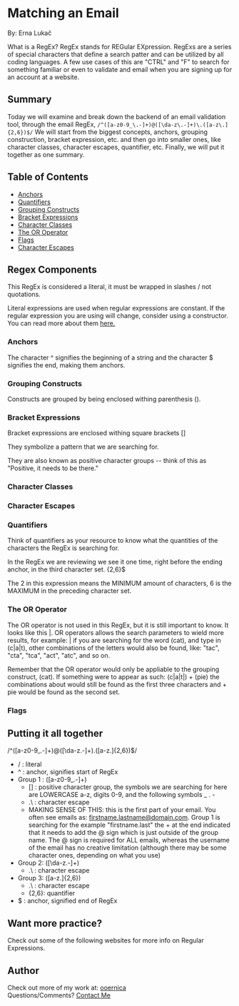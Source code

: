 # Matching an Email

By: Erna Lukač

What is a RegEx? RegEx stands for REGular EXpression. RegExs are a series of special characters that define a search patter and can be utilized by all coding languages. A few use cases of this are "CTRL" and "F" to search for something familiar or even to validate and email when you are signing up for an account at a website. 

## Summary

Today we will examine and break down the backend of an email validation tool, through the email RegEx, `/^([a-z0-9_\.-]+)@([\da-z\.-]+)\.([a-z\.]{2,6})$/`
We will start from the biggest concepts, anchors, grouping construction, bracket expression, etc. and then go into smaller ones, like character classes, character escapes, quantifier, etc. Finally, we will put it together as one summary. 

## Table of Contents

- [Anchors](#anchors)
- [Quantifiers](#quantifiers)
- [Grouping Constructs](#grouping-constructs)
- [Bracket Expressions](#bracket-expressions)
- [Character Classes](#character-classes)
- [The OR Operator](#the-or-operator)
- [Flags](#flags)
- [Character Escapes](#character-escapes)

## Regex Components

This RegEx is considered a literal, it must be wrapped in slashes / not quotations. 

Literal expressions are used when regular expressions are constant. If the regular expression you are using will change, consider using a constructor. You can read more about them [here.](https://developer.mozilla.org/en-US/docs/Web/JavaScript/Reference/Global_Objects/RegExp)

### Anchors

The character ^ signifies the beginning of a string and the character $ signifies the end, making them anchors. 

### Grouping Constructs

Constructs are grouped by being enclosed withing parenthesis ().

### Bracket Expressions

Bracket expressions are enclosed withing square brackets []

They symbolize a pattern that we are searching for.

They are also known as positive character groups -- think of this as "Positive, it needs to be there." 

### Character Classes


### Character Escapes


### Quantifiers

Think of quantifiers as your resource to know what the quantities of the characters the RegEx is searching for. 

In the RegEx we are reviewing we see it one time, right before the ending anchor, in the third character set. {2,6}$

The 2 in this expression means the MINIMUM amount of characters, 6 is the MAXIMUM in the preceding character set. 

### The OR Operator

The OR operator is not used in this RegEx, but it is still important to know. It looks like this |. OR operators allows the search parameters to wield more results, for example: |
if you are searching for the word (cat), and type in (c|a|t), other combinations of the letters would also be found, like: "tac", "cta", "tca", "act", "atc", and so on.

Remember that the OR operator would only be appliable to the grouping construct, (cat). If something were to appear as such: (c|a|t|) + (pie) the combinations about would still be found as the first three characters and + pie would be found as the second set. 

### Flags


## Putting it all together

/^([a-z0-9_\.-]+)@([\da-z\.-]+)\.([a-z\.]{2,6})$/

- / : literal 
- ^ : anchor, signifies start of RegEx
- Group 1 : ([a-z0-9_\.-]+)
    - [] : positive character group, the symbols we are searching for here are LOWERCASE a-z, digits 0-9, and the following symbols _ . - 
    - .\ : character escape
    - MAKING SENSE OF THIS: this is the first part of your email. You often see emails as: firstname.lastname@domain.com. Group 1 is searching for the example "firstname.last" the + at the end indicated that it needs to add the @ sign which is just outside of the group name. The @ sign is required for ALL emails, whereas the username of the email has no creative limitation (although there may be some character ones, depending on what you use)
- Group 2: ([\da-z\.-]+)
    - .\ : character escape
- Group 3: ([a-z\.]{2,6})
    - .\ : character escape
    - {2,6}: quantifier 
- $ : anchor, signified end of RegEx

## Want more practice?

Check out some of the following websites for more info on Regular Expressions.

## Author

Check out more of my work at: [ooernica](https://www.github.com/ooernica)  
Questions/Comments? [Contact Me](mailto:e.lukac@outlook.com)

